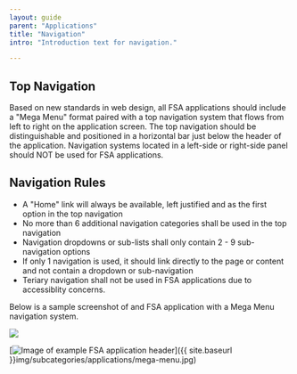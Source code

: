 ```yaml
---
layout: guide
parent: "Applications"
title: "Navigation"
intro: "Introduction text for navigation."

---
```


## Top Navigation

Based on new standards in web design, all FSA applications should include a "Mega Menu" format paired with a top navigation system that flows from left to right on the application screen. The top navigation should be distinguishable and positioned in a horizontal bar just below the header of the application. Navigation systems located in a left-side or right-side panel should NOT be used for FSA applications. 

## Navigation Rules

  * A "Home" link will always be available, left justified and as the first option in the top navigation
  * No more than 6 additional navigation categories shall be used in the top navigation
  * Navigation dropdowns or sub-lists shall only contain 2 - 9 sub-navigation options
  * If only 1 navigation is used, it should link directly to the page or content and not contain a dropdown or sub-navigation
  * Teriary navigation shall not be used in FSA applications due to accessiblity concerns.

Below is a sample screenshot of and FSA application with a Mega Menu navigation system.

<img src="{{ site.baseurl }}img/subcategories/applications/mega-menu.jpg">

[<img src="{{ site.baseurl }}img/subcategories/applications/mega-menu.jpg" alt="Image of example FSA application header">]({{ site.baseurl }}img/subcategories/applications/mega-menu.jpg)